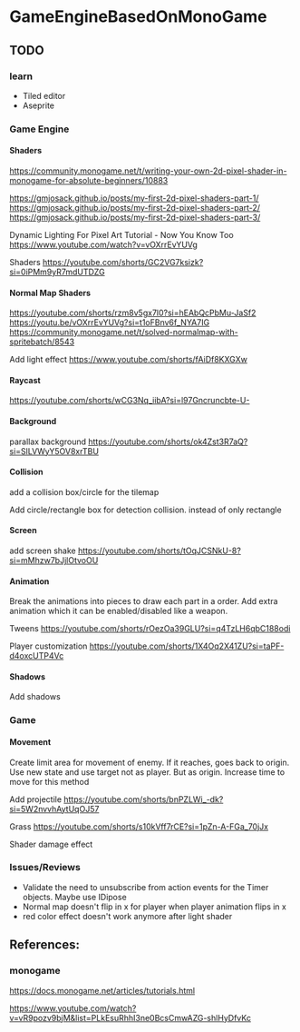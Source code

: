 # GameEngineBasedOnMonoGame

## TODO

### learn

- Tiled editor
- Aseprite

### Game Engine

#### Shaders

https://community.monogame.net/t/writing-your-own-2d-pixel-shader-in-monogame-for-absolute-beginners/10883

https://gmjosack.github.io/posts/my-first-2d-pixel-shaders-part-1/
https://gmjosack.github.io/posts/my-first-2d-pixel-shaders-part-2/
https://gmjosack.github.io/posts/my-first-2d-pixel-shaders-part-3/

Dynamic Lighting For Pixel Art Tutorial - Now You Know Too
https://www.youtube.com/watch?v=vOXrrEvYUVg

Shaders https://youtube.com/shorts/GC2VG7ksizk?si=0iPMm9yR7mdUTDZG

#### Normal Map Shaders
 https://youtube.com/shorts/rzm8v5gx7l0?si=hEAbQcPbMu-JaSf2
 https://youtu.be/vOXrrEvYUVg?si=t1oFBnv6f_NYA7IG
 https://community.monogame.net/t/solved-normalmap-with-spritebatch/8543

Add light effect https://www.youtube.com/shorts/fAiDf8KXGXw

#### Raycast

https://youtube.com/shorts/wCG3Nq_iibA?si=l97Gncruncbte-U-

#### Background

parallax background
https://youtube.com/shorts/ok4Zst3R7aQ?si=SlLVWyY5OV8xrTBU

#### Collision

add a collision box/circle for the tilemap

Add circle/rectangle box for detection collision. instead of only rectangle

#### Screen

add screen shake https://youtube.com/shorts/tOqJCSNkU-8?si=mMhzw7bJjlOtvoOU

#### Animation

Break the animations into pieces to draw each part in a order. Add extra animation which it can be enabled/disabled like a weapon.

Tweens https://youtube.com/shorts/rOezOa39GLU?si=q4TzLH6qbC188odi

Player customization https://youtube.com/shorts/1X4Oq2X41ZU?si=taPF-d4oxcUTP4Vc

#### Shadows

Add shadows

### Game

#### Movement

Create limit area for movement of enemy.
If it reaches, goes back to origin. 
Use new state and use target not as player. But as origin. Increase time to move for this method

Add projectile https://youtube.com/shorts/bnPZLWi_-dk?si=5W2nvvhAytUqOJ57

Grass https://youtube.com/shorts/s10kVff7rCE?si=1pZn-A-FGa_70jJx

Shader damage effect

### Issues/Reviews

- Validate the need to unsubscribe from action events for the Timer objects. Maybe use IDipose
- Normal map doesn't flip in x for player when player animation flips in x
- red color effect doesn't work anymore after light shader

## References:

### monogame

https://docs.monogame.net/articles/tutorials.html

https://www.youtube.com/watch?v=vR9pozv9bjM&list=PLkEsuRhhI3ne0BcsCmwAZG-shlHyDfvKc

